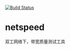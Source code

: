 [![Build Status](https://snowground/netspeed.svg)](https://travis-ci.org/snowground/netspeed) 
# netspeed
双工网络下，带宽质量测试工具
